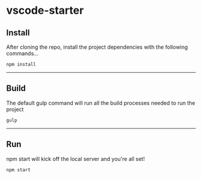 # vscode-starter

## Install ##

After cloning the repo, install the project dependencies with the following commands...

    npm install


---

## Build

The default gulp command will run all the build processes needed to run the project

    gulp

---

## Run

npm start will kick off the local server and you're all set!

    npm start